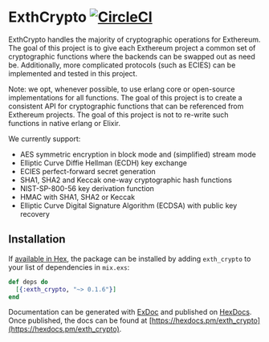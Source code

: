 # ExthCrypto [![CircleCI](https://circleci.com/gh/exthereum/exth_crypto.svg?style=svg)](https://circleci.com/gh/exthereum/exth_crypto)

ExthCrypto handles the majority of cryptographic operations for Exthereum. The goal of this project is to give each Exthereum project a common set of cryptographic functions where the backends can be swapped out as need be. Additionally, more complicated protocols (such as ECIES) can be implemented and tested in this project.

Note: we opt, whenever possible, to use erlang core or open-source implementations for all functions. The goal of this project is to create a consistent API for cryptographic functions that can be referenced from Exthereum projects. The goal of this project is not to re-write such functions in native erlang or Elixir.

We currently support:

 * AES symmetric encryption in block mode and (simplified) stream mode
 * Elliptic Curve Diffie Hellman (ECDH) key exchange
 * ECIES perfect-forward secret generation
 * SHA1, SHA2 and Keccak one-way cryptographic hash functions
 * NIST-SP-800-56 key derivation function
 * HMAC with SHA1, SHA2 or Keccak
 * Elliptic Curve Digital Signature Algorithm (ECDSA) with public key recovery

## Installation

If [available in Hex](https://hex.pm/docs/publish), the package can be installed
by adding `exth_crypto` to your list of dependencies in `mix.exs`:

```elixir
def deps do
  [{:exth_crypto, "~> 0.1.6"}]
end
```

Documentation can be generated with [ExDoc](https://github.com/elixir-lang/ex_doc)
and published on [HexDocs](https://hexdocs.pm). Once published, the docs can
be found at [https://hexdocs.pm/exth_crypto](https://hexdocs.pm/exth_crypto).

